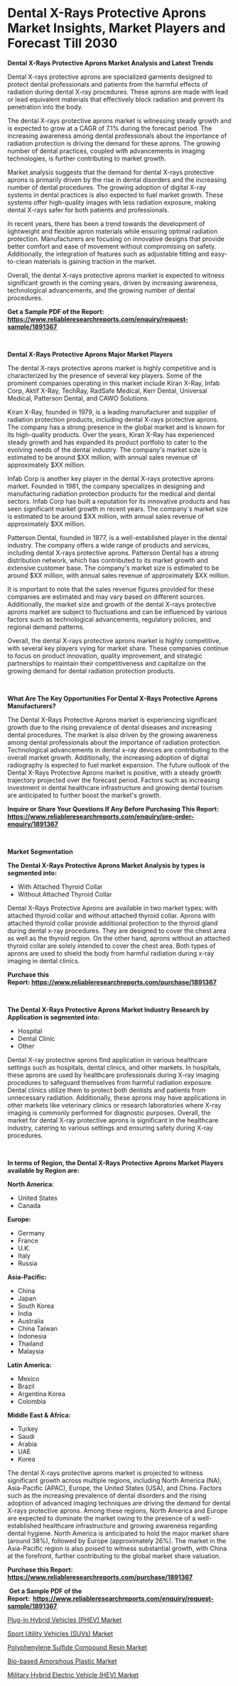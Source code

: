 <p><h1>Dental X-Rays Protective Aprons Market Insights, Market Players and Forecast Till 2030</h1></p><p><strong>Dental X-Rays Protective Aprons Market Analysis and Latest Trends</strong></p>
<p><p>Dental X-rays protective aprons are specialized garments designed to protect dental professionals and patients from the harmful effects of radiation during dental X-ray procedures. These aprons are made with lead or lead equivalent materials that effectively block radiation and prevent its penetration into the body.</p><p>The dental X-rays protective aprons market is witnessing steady growth and is expected to grow at a CAGR of 7.1% during the forecast period. The increasing awareness among dental professionals about the importance of radiation protection is driving the demand for these aprons. The growing number of dental practices, coupled with advancements in imaging technologies, is further contributing to market growth.</p><p>Market analysis suggests that the demand for dental X-rays protective aprons is primarily driven by the rise in dental disorders and the increasing number of dental procedures. The growing adoption of digital X-ray systems in dental practices is also expected to fuel market growth. These systems offer high-quality images with less radiation exposure, making dental X-rays safer for both patients and professionals.</p><p>In recent years, there has been a trend towards the development of lightweight and flexible apron materials while ensuring optimal radiation protection. Manufacturers are focusing on innovative designs that provide better comfort and ease of movement without compromising on safety. Additionally, the integration of features such as adjustable fitting and easy-to-clean materials is gaining traction in the market.</p><p>Overall, the dental X-rays protective aprons market is expected to witness significant growth in the coming years, driven by increasing awareness, technological advancements, and the growing number of dental procedures.</p></p>
<p><strong>Get a Sample PDF of the Report:&nbsp; <a href="https://www.reliableresearchreports.com/enquiry/request-sample/1891367">https://www.reliableresearchreports.com/enquiry/request-sample/1891367</a></strong></p>
<p>&nbsp;</p>
<p><strong>Dental X-Rays Protective Aprons Major Market Players</strong></p>
<p><p>The dental X-rays protective aprons market is highly competitive and is characterized by the presence of several key players. Some of the prominent companies operating in this market include Kiran X-Ray, Infab Corp, Aktif X-Ray, TechRay, RadSafe Medical, Kerr Dental, Universal Medical, Patterson Dental, and CAWO Solutions.</p><p>Kiran X-Ray, founded in 1979, is a leading manufacturer and supplier of radiation protection products, including dental X-rays protective aprons. The company has a strong presence in the global market and is known for its high-quality products. Over the years, Kiran X-Ray has experienced steady growth and has expanded its product portfolio to cater to the evolving needs of the dental industry. The company's market size is estimated to be around $XX million, with annual sales revenue of approximately $XX million.</p><p>Infab Corp is another key player in the dental X-rays protective aprons market. Founded in 1981, the company specializes in designing and manufacturing radiation protection products for the medical and dental sectors. Infab Corp has built a reputation for its innovative products and has seen significant market growth in recent years. The company's market size is estimated to be around $XX million, with annual sales revenue of approximately $XX million.</p><p>Patterson Dental, founded in 1877, is a well-established player in the dental industry. The company offers a wide range of products and services, including dental X-rays protective aprons. Patterson Dental has a strong distribution network, which has contributed to its market growth and extensive customer base. The company's market size is estimated to be around $XX million, with annual sales revenue of approximately $XX million.</p><p>It is important to note that the sales revenue figures provided for these companies are estimated and may vary based on different sources. Additionally, the market size and growth of the dental X-rays protective aprons market are subject to fluctuations and can be influenced by various factors such as technological advancements, regulatory policies, and regional demand patterns.</p><p>Overall, the dental X-rays protective aprons market is highly competitive, with several key players vying for market share. These companies continue to focus on product innovation, quality improvement, and strategic partnerships to maintain their competitiveness and capitalize on the growing demand for dental radiation protection products.</p></p>
<p>&nbsp;</p>
<p><strong>What Are The Key Opportunities For Dental X-Rays Protective Aprons Manufacturers?</strong></p>
<p><p>The Dental X-Rays Protective Aprons market is experiencing significant growth due to the rising prevalence of dental diseases and increasing dental procedures. The market is also driven by the growing awareness among dental professionals about the importance of radiation protection. Technological advancements in dental x-ray devices are contributing to the overall market growth. Additionally, the increasing adoption of digital radiography is expected to fuel market expansion. The future outlook of the Dental X-Rays Protective Aprons market is positive, with a steady growth trajectory projected over the forecast period. Factors such as increasing investment in dental healthcare infrastructure and growing dental tourism are anticipated to further boost the market's growth.</p></p>
<p><strong>Inquire or Share Your Questions If Any Before Purchasing This Report: <a href="https://www.reliableresearchreports.com/enquiry/pre-order-enquiry/1891367">https://www.reliableresearchreports.com/enquiry/pre-order-enquiry/1891367</a></strong></p>
<p>&nbsp;</p>
<p><strong>Market Segmentation</strong></p>
<p><strong>The Dental X-Rays Protective Aprons Market Analysis by types is segmented into:</strong></p>
<p><ul><li>With Attached Thyroid Collar</li><li>Without Attached Thyroid Collar</li></ul></p>
<p><p>Dental X-Rays Protective Aprons are available in two market types: with attached thyroid collar and without attached thyroid collar. Aprons with attached thyroid collar provide additional protection to the thyroid gland during dental x-ray procedures. They are designed to cover the chest area as well as the thyroid region. On the other hand, aprons without an attached thyroid collar are solely intended to cover the chest area. Both types of aprons are used to shield the body from harmful radiation during x-ray imaging in dental clinics.</p></p>
<p><strong>Purchase this Report:&nbsp;<a href="https://www.reliableresearchreports.com/purchase/1891367">https://www.reliableresearchreports.com/purchase/1891367</a></strong></p>
<p>&nbsp;</p>
<p><strong>The Dental X-Rays Protective Aprons Market Industry Research by Application is segmented into:</strong></p>
<p><ul><li>Hospital</li><li>Dental Clinic</li><li>Other</li></ul></p>
<p><p>Dental X-ray protective aprons find application in various healthcare settings such as hospitals, dental clinics, and other markets. In hospitals, these aprons are used by healthcare professionals during X-ray imaging procedures to safeguard themselves from harmful radiation exposure. Dental clinics utilize them to protect both dentists and patients from unnecessary radiation. Additionally, these aprons may have applications in other markets like veterinary clinics or research laboratories where X-ray imaging is commonly performed for diagnostic purposes. Overall, the market for dental X-ray protective aprons is significant in the healthcare industry, catering to various settings and ensuring safety during X-ray procedures.</p></p>
<p>&nbsp;</p>
<p><strong>In terms of Region, the Dental X-Rays Protective Aprons Market Players available by Region are:</strong></p>
<p>
    <p> <strong> North America: </strong>
        <ul>
            <li>United States</li>
            <li>Canada</li>
        </ul>
        </p> 
    <p> <strong> Europe: </strong>
        <ul>
            <li>Germany</li>
            <li>France</li>
            <li>U.K.</li>
            <li>Italy</li>
            <li>Russia</li>
        </ul>
        </p> 
    <p> <strong> Asia-Pacific: </strong>
        <ul>
            <li>China</li>
            <li>Japan</li>
            <li>South Korea</li>
            <li>India</li>
            <li>Australia</li>
            <li>China Taiwan</li>
            <li>Indonesia</li>
            <li>Thailand</li>
            <li>Malaysia</li>
        </ul>
        </p> 
    <p> <strong> Latin America: </strong>
        <ul>
            <li>Mexico</li>
            <li>Brazil</li>
            <li>Argentina Korea</li>
            <li>Colombia</li>
        </ul>
        </p> 
    <p> <strong> Middle East & Africa: </strong>
        <ul>
            <li>Turkey</li>
            <li>Saudi</li>
            <li>Arabia</li>
            <li>UAE</li>
            <li>Korea</li>
        </ul>
    </p>
    </p>
<p><p>The dental X-rays protective aprons market is projected to witness significant growth across multiple regions, including North America (NA), Asia-Pacific (APAC), Europe, the United States (USA), and China. Factors such as the increasing prevalence of dental disorders and the rising adoption of advanced imaging techniques are driving the demand for dental X-rays protective aprons. Among these regions, North America and Europe are expected to dominate the market owing to the presence of a well-established healthcare infrastructure and growing awareness regarding dental hygiene. North America is anticipated to hold the major market share (around 38%), followed by Europe (approximately 26%). The market in the Asia-Pacific region is also poised to witness substantial growth, with China at the forefront, further contributing to the global market share valuation.</p></p>
<p><strong>Purchase this Report: <a href="https://www.reliableresearchreports.com/purchase/1891367">https://www.reliableresearchreports.com/purchase/1891367</a></strong></p>
<p>&nbsp;<strong>Get a Sample PDF of the Report:&nbsp;&nbsp;<a href="https://www.reliableresearchreports.com/enquiry/request-sample/1891367">https://www.reliableresearchreports.com/enquiry/request-sample/1891367</a></strong></p>
<p><strong></strong></p>
<p><p><a href="https://medium.com/@tyreldooley/plug-in-hybrid-vehicles-phev-market-size-and-market-trends-complete-industry-overview-2023-to-b105e4e9cf31">Plug-in Hybrid Vehicles (PHEV) Market</a></p><p><a href="https://medium.com/@trystanward/sport-utility-vehicles-suvs-market-size-and-market-trends-complete-industry-overview-2023-to-e75344ee7be9">Sport Utility Vehicles (SUVs) Market</a></p><p><a href="https://www.linkedin.com/pulse/decoding-polyphenylene-sulfide-compound-resin-market-deep-dive-paydc/">Polyphenylene Sulfide Compound Resin Market</a></p><p><a href="https://www.linkedin.com/pulse/bio-based-amorphous-plastic-market-insights-players-forecast-dxwyc/">Bio-based Amorphous Plastic Market</a></p><p><a href="https://medium.com/@chazmonahan2023/analyzing-military-hybrid-electric-vehicle-hev-market-global-industry-perspective-and-forecast-103ff80401fd">Military Hybrid Electric Vehicle (HEV) Market</a></p></p>